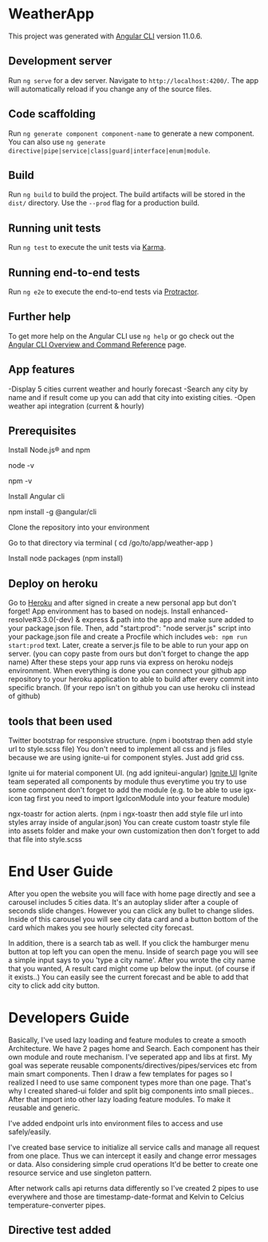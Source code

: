 # WeatherApp

This project was generated with [Angular CLI](https://github.com/angular/angular-cli) version 11.0.6.

## Development server

Run `ng serve` for a dev server. Navigate to `http://localhost:4200/`. The app will automatically reload if you change any of the source files.

## Code scaffolding

Run `ng generate component component-name` to generate a new component. You can also use `ng generate directive|pipe|service|class|guard|interface|enum|module`.

## Build

Run `ng build` to build the project. The build artifacts will be stored in the `dist/` directory. Use the `--prod` flag for a production build.

## Running unit tests

Run `ng test` to execute the unit tests via [Karma](https://karma-runner.github.io).

## Running end-to-end tests

Run `ng e2e` to execute the end-to-end tests via [Protractor](http://www.protractortest.org/).

## Further help

To get more help on the Angular CLI use `ng help` or go check out the [Angular CLI Overview and Command Reference](https://angular.io/cli) page.

## App features

-Display 5 cities current weather and hourly forecast
-Search any city by name and if result come up you can add that city into existing cities.
-Open weather api integration (current & hourly)

## Prerequisites

Install Node.js® and npm

node -v

npm -v

Install Angular cli

npm install -g @angular/cli

Clone the repository into your environment

Go to that directory via terminal ( cd /go/to/app/weather-app )

Install node packages (npm install)

## Deploy on heroku

Go to [Heroku](https://id.heroku.com/login) and after signed in create a new personal app but don't forget! App environment has to based on nodejs.
Install enhanced-resolve#3.3.0(-dev) & express & path into the app and make sure added to your package.json file.
Then, add "start:prod": "node server.js" script into your package.json file and create a Procfile which includes `web: npm run start:prod`
text.
Later, create a server.js file to be able to run your app on server. (you can copy paste from ours but don't forget to change the app name)
After these steps your app runs via express on heroku nodejs environment.
When everything is done you can connect your github app repository to your heroku application to able to build after every commit into specific branch. (If your repo isn't on github you can use heroku cli instead of github)

## tools that been used

Twitter bootstrap for responsive structure. (npm i bootstrap then add style url to style.scss file)
You don't need to implement all css and js files because we are using ignite-ui for component styles. Just add grid css.

Ignite ui for material component UI. (ng add igniteui-angular) [Ignite UI](https://www.infragistics.com/products/ignite-ui-angular)
Ignite team seperated all components by module thus everytime you try to use some component don't forget to add the module
(e.g. to be able to use igx-icon tag first you need to import IgxIconModule into your feature module)

ngx-toastr for action alerts. (npm i ngx-toastr then add style file url into styles array inside of angular.json)
You can create custom toastr style file into assets folder and make your own customization then don't forget to add that file into style.scss

# End User Guide

After you open the website you will face with home page directly and see a carousel includes 5 cities data.
It's an autoplay slider after a couple of seconds slide changes. However you can click any bullet to change slides.
Inside of this carousel you will see city data card and a button bottom of the card which makes you see hourly selected city forecast.

In addition, there is a search tab as well. If you click the hamburger menu button at top left you can open the menu.
Inside of search page you will see a simple input says to you 'type a city name'.
After you wrote the city name that you wanted, A result card might come up below the input. (of course if it exists..)
You can easily see the current forecast and be able to add that city to click add city button.

# Developers Guide

Basically, I've used lazy loading and feature modules to create a smooth Architecture.
We have 2 pages home and Search. Each component has their own module and route mechanism.
I've seperated app and libs at first. My goal was seperate reusable components/directives/pipes/services etc from main smart components.
Then I draw a few templates for pages so I realized I need to use same component types more than one page.
That's why I created shared-ui folder and split big components into small pieces.. After that import into other lazy loading feature modules. To make it reusable and generic.

I've added endpoint urls into environment files to access and use safely/easily.

I've created base service to initialize all service calls and manage all request from one place. Thus we can intercept it easily and change error messages or data.
Also considering simple crud operations It'd be better to create one resource service and use singleton pattern.

After network calls api returns data differently so I've created 2 pipes to use everywhere and those are timestamp-date-format and Kelvin to Celcius temperature-converter pipes.

## Directive test added
